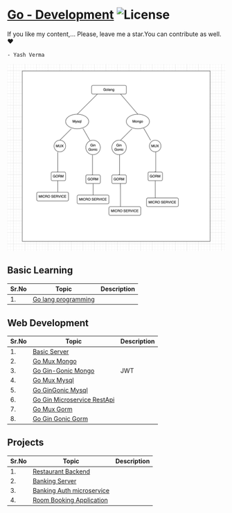 # [Go - Development](https://leetcode.com/problemset/algorithms/) ![License](https://img.shields.io/badge/license-Apache_2.0-blue.svg)

If you like my content,... Please, leave me a star.You can contribute as well. ❤️
```diffb
- Yash Verma
```
<img  width="548" src="https://github.com/vyash5075/Golang/blob/main/Screenshot%202022-06-11%20at%206.34.53%20PM.png"/>

## Basic Learning
|Sr.No|  Topic |Description       
|---|--|--|
|1.|[Go lang programming](https://github.com/console-Lancer-works/Go-Learning)|


## Web Development
|Sr.No|  Topic |Description      
|---|--|--|
|1.|[Basic Server](https://github.com/console-Lancer-works/Go-basic-server)||
|2.|[Go Mux Mongo ](https://github.com/console-Lancer-works/Go-Mongo-Mux)|
|3.|[Go Gin-Gonic Mongo](https://github.com/console-Lancer-works/Go-Mongo-RestApi-Gin-Gonic-Jwt)|JWT
|4.|[Go Mux Mysql](https://github.com/console-Lancer-works/Go-mux-mysql-Restapi)|
|5.|[Go GinGonic Mysql](https://github.com/console-Lancer-works/GO-mysql-Gin-RestApi)|
|6.|[Go Gin Microservice RestApi](https://github.com/console-Lancer-works/Go-Gin-Microservice-RestApi)|
|7.|[Go Mux Gorm](https://github.com/console-Lancer-works/Go-mux-GORM)|
|8.|[Go Gin Gonic Gorm](https://github.com/console-Lancer-works/Go-Gin-Gorm)|


## Projects
|Sr.No|  Topic |Description|        
|---|--|--|
|1.|[Restaurant Backend](https://github.com/vyash5075/Restaurant-Backend-Golang)|
|2.|[Banking Server](https://github.com/vyash5075/Banking-server)|
|3.|[Banking Auth microservice](https://github.com/vyash5075/Banking-Auth-Microservice)|
|4.|[Room Booking Application](https://github.com/vyash5075/Room-BookingApp)|
